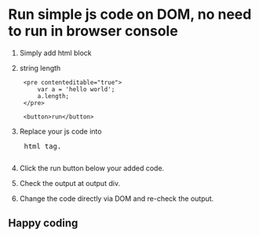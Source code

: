 # Run simple js code on DOM, no need to run in browser console

1. Simply add html block
	<li>
	    string length
	    
	    <pre contenteditable="true">
			var a = 'hello world';
			a.length;
		</pre>
		
		<button>run</button>
	</li>
2. Replace your js code into <pre> html tag. 
3. Click the run button below your added code. 
4. Check the output at output div.
5. Change the code directly via DOM and re-check the output.

## Happy coding
